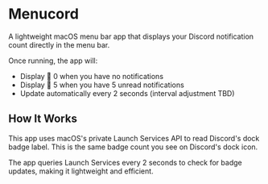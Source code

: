 # Menucord

A lightweight macOS menu bar app that displays your Discord notification count directly in the menu bar.

Once running, the app will:
- Display 💬 0 when you have no notifications
- Display 💬 5 when you have 5 unread notifications
- Update automatically every 2 seconds (interval adjustment TBD)


## How It Works

This app uses macOS's private Launch Services API to read Discord's dock badge label. This is the same badge count you see on Discord's dock icon. 

The app queries Launch Services every 2 seconds to check for badge updates, making it lightweight and efficient.
